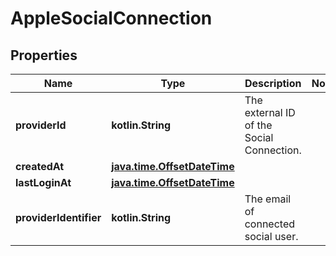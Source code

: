 
# AppleSocialConnection

## Properties
Name | Type | Description | Notes
------------ | ------------- | ------------- | -------------
**providerId** | **kotlin.String** | The external ID of the Social Connection. | 
**createdAt** | [**java.time.OffsetDateTime**](java.time.OffsetDateTime.md) |  | 
**lastLoginAt** | [**java.time.OffsetDateTime**](java.time.OffsetDateTime.md) |  | 
**providerIdentifier** | **kotlin.String** | The email of connected social user. | 



